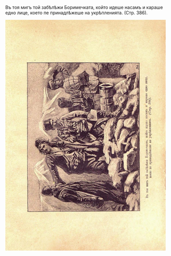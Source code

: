 ﻿Въ тоя мигъ той забѣлѣжи Боримечката, който идеше насамъ и караше едно лице, което пе принадлѣжеше на укрѣпленията. (Стр. 386).

![original](images/432.jpg)


